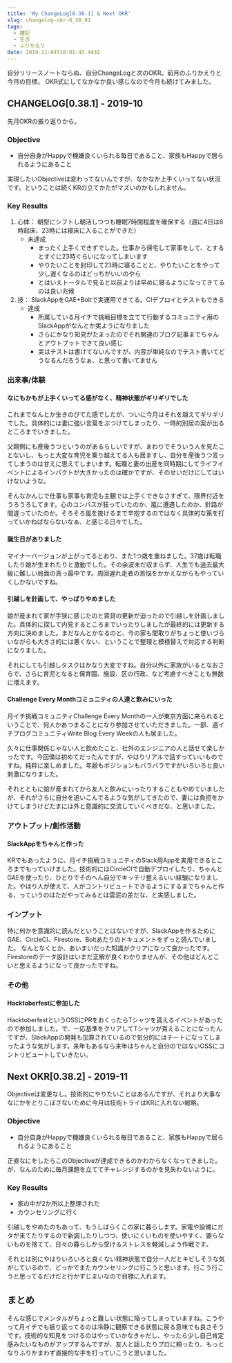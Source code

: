 ```yaml
---
title: 'My ChangeLog[0.38.1] & Next OKR'
slug: changelog-okr-0_38_01
tags:
  - 雑記
  - 生活
  - ふりかえり
date: 2019-11-04T10:01:43.443Z
---
```

自分リリースノートならぬ、自分ChangeLogと次のOKR。前月のふりかえりと今月の目標。
OKR式にしてなかなか良い感じなので今月も続けてみました。

## CHANGELOG[0.38.1] - 2019-10
先月OKRの振り返りから。
### Objective
+ 自分自身がHappyで機嫌良くいられる毎日であること、家族もHappyで居られるようにあること

実現したいObjectiveは変わってないんですが、なかなか上手くいってない状況です。ということは続くKRの立てかたがマズいのかもしれません。

### Key Results
1. 心体： 朝型にシフトし朝活しつつも睡眠7時間程度を確保する（週に4日は6時起床、23時には寝床に入ることができた）
    + 未達成
      + まったく上手くできずでした。仕事から帰宅して家事をして、とするとすぐに23時ぐらいになってしまいます
      + やりたいことを封印して23時に寝ることと、やりたいことをやって少し遅くなるのはどっちがいいのやら
      + とはいえトータルで見ると以前よりは早めに寝るようになってきてるのは良い兆候
2. 技： SlackAppをGAE+Boltで実運用できてる。CIデプロイとテストもできる
    + 達成
      + 所属している月イチで挑戦目標を立てて行動するコミュニティ用のSlackAppがなんとか実ようになりました
      + さらにかなり知見がたまったのでそれ関連のブログ記事までちゃんとアウトプットできて良い感じ
      + 実はテストは書けてないんですが、内容が単純なのでテスト書いてどうなるんだろうなぁ、と思って書いてません

### 出来事/体験
#### なにもかもが上手くいってる感がなく、精神状態がギリギリでした
これまでなんとか生きのびてた感でしたが、ついに今月はそれを越えてギリギリでした。具体的には妻に強い言葉をぶつけてしまったり、一時的別居の案が出るところまでいきました。

父親側にも産後うつというのがあるらしいですが、まわりでそういう人を見たことないし、もっと大変な育児を乗り越えてる人も居ますし、自分を産後うつ言ってしまうのは甘えに思えてしまいます。転職と妻の出産を同時期にしてライフイベントによるインパクトが大きかったのは確かですが、そのせいだけにしてはいけないような。

そんなかんじで仕事も家事も育児も主観では上手くできなさすぎて、限界付近をうろうろしてます。心のコンパスが狂っていたのか、嵐に遭遇したのか、針路が間違っていたのか。そろそろ嵐を抜けるまで辛抱するのではなく具体的な策を打っていかねばならないなぁ、と感じる日々でした。

#### 誕生日がありました
マイナーバージョンが上がってるとおり、また1つ歳を重ねました。37歳は転職したり娘が生まれたりと激動でした。その余波未だ収まらず、人生でも過去最大級に難しい局面の真っ最中です。周回遅れ走者の苦悩をかかえながらもやっていくしかないですね。

#### 引越しを計画して、やっぱりやめました
娘が産まれて家が手狭に感じたのと賃貸の更新が迫ったので引越しを計画しました。具体的に探して内見するところまでいったりしましたが最終的には更新する方向に決めました。まだなんとかなるのと、今の家も間取りがちょっと使いづらいながらも大きさ的には悪くない、ということで整理と模様替えで対応する判断になりました。

それにしても引越しタスクはかなり大変ですね。自分以外に家族がいるとなおさらで、さらに育児となると保育園、施設、区の行政、など考慮すべきことも無数に増えます。

#### Challenge Every Monthコミュニティの人達と飲みにいった
月イチ挑戦コミュニティChallenge Every Monthの一人が東京方面に来られるということで、何人かあつまることになり参加させていただきました。一部、週イチブログコミュニティWrite Blog Every Weekの人も居ました。

久々に仕事関係じゃない人と飲めたこと、社外のエンジニアの人と話せて楽しかったです。今回僕は初めてだったんですが、やはりリアルで話すっていいものですね。純粋に楽しめました。年齢もポジションもバラバラですがいろいろと良い刺激になりました。

それとともに娘が産まれてから友人と飲みにいったりすることもやめていましたが、それがさらに自分を追いこんでるような気がしてきたので、妻には負担をかけてしまうけどたまには外と意識的に交流していくべきだな、と思いました。

### アウトプット/創作活動
#### SlackAppをちゃんと作った
KRでもあったように、月イチ挑戦コミュニティのSlack用Appを実用できるところまでもっていけました。技術的にはCircleCIで自動デプロイしたり、ちゃんとGAEを使ったり、ひとりでそのへん自分でキッチリ整えるいい経験になりました。やはり人が使えて、人がコントリビュートできるようにするまでちゃんと作る、っていうのはただやってみるとは雲泥の差だな、と実感しました。

### インプット
特に何かを意識的に読んだということはないですが、SlackAppを作るためにGAE、CircleCI、Firestore、Boltあたりのドキュメントをずっと読んでいました。
なんとなくとか、あいまいだった知識がクリアになって良かったです。Firestoreのデータ設計はいまだ正解が良くわかりませんが、その他はどんとこいと思えるようになって良かったですね。

### その他
#### Hacktoberfestに参加した
HacktoberfestというOSSにPRをおくったらTシャツを貰えるイベントがあったので参加しました。で、一応基準をクリアしてTシャツが貰えることになったんですが、SlackAppの開発も加算されているので気分的にはチートになってしまったような気がします。来年もあるなら来年はちゃんと自分のではないOSSにコントリビュートしていきたい。

## Next OKR[0.38.2] - 2019-11
Objectiveは変更なし。技術的にやりたいことはあるんですが、それより大事ななにかをとりこぼさないために今月は技術トライはKRに入れない戦略。

### Objective
+ 自分自身がHappyで機嫌良くいられる毎日であること、家族もHappyで居られるようにあること

正直なにをしたらこのObjectiveが達成できるのかわからなくなってきました。が、なんのために毎月課題を立ててチャレンジするのかを見失わないように。

### Key Results
+ 家の中が2か所以上整理された
+ カウンセリングに行く

引越しをやめたのもあって、もうしばらくこの家に暮らします。家電や設備にガタが来てたりするので新調したりしつつ、使いにくいものを使いやすく、要らないものを捨てて、日々の暮らしから受けるストレスを軽減しよう作戦です。

それとは別にやはりいろいろと良くない精神状態で自分一人だとキビしそうな気がしているので、どっかでまたカウンセリングに行こうと思います。行こう行こうと思ってるだけだと行かずじまいなので目標に入れます。

## まとめ
そんな感じでメンタルがちょっと難しい状態に陥ってしまっていますね。こうやって月イチでも振り返ってるのは冷静に観察できる状態に戻る意味でも良さそうです。技術的な知見をつけるのはやっていかなきゃだし、やったら少し自己肯定感みたいなものがアップするんですが、友人と話したりプロに頼ったり、もっとなりふりかまわず直接的な手を打っていこうと思いました。
